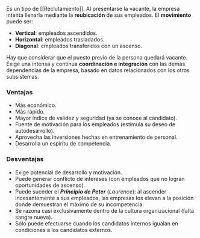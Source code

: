 Es un tipo de [[Reclutamiento]]. Al presentarse la vacante, la empresa intenta llenarla mediante la **reubicación** de sus empleados. El **movimiento** puede ser:

- **Vertical**: empleados ascendidos.
- **Horizontal**: empleados trasladados.
- **Diagonal**: empleados transferidos con un ascenso.

Hay que considerar que el puesto previo de la persona quedará vacante. Exige una intensa y continua **coordinación e integración** con las demás dependencias de la empresa, basado en datos relacionados con los otros subsistemas.

### Ventajas

- Más económico.
- Más rápido.
- Mayor índice de validez y seguridad (ya se conoce al candidato).
- Fuente de motivación para los empleados (estimula su deseo de autodesarrollo).
- Aprovecha las inversiones hechas en entrenamiento de personal.
- Desarrolla un espíritu de competencia.

### Desventajas

- Exige potencial de desarrollo y motivación.
- Puede generar conflicto de intereses (con empleados que no logran oportunidades de ascenso).
- Puede suceder el **_Principio de Peter_** (_Laurence_): al ascender incesantemente a sus empleados, las empresas los elevan a la posición donde demuestran el máximo de su incompetencia.
- Se razona casi exclusivamente dentro de la cultura organizacional (falta sangre nueva).
- Sólo puede efectuarse cuando los candidatos internos igualan en condiciones a los candidatos externos.
